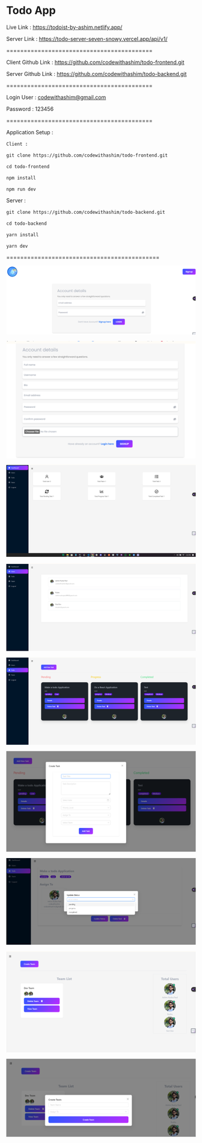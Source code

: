 # Todo App

Live Link : https://todoist-by-ashim.netlify.app/

Server Link : https://todo-server-seven-snowy.vercel.app/api/v1/

==========================================

Client Github Link  : https://github.com/codewithashim/todo-frontend.git

Server Github Link : https://github.com/codewithashim/todo-backend.git

==========================================

Login User : codewithashim@gmail.com

Password : 123456

==========================================

Application Setup :

    Client :

```
git clone https://github.com/codewithashim/todo-frontend.git 
```

```
cd todo-frontend
```

```
npm install
```

```
npm run dev
```

   Server :

```
git clone https://github.com/codewithashim/todo-backend.git 
```

```
cd todo-backend
```

```
yarn install
```

```
yarn dev
```

============================================

![1707304509153](image/README/1707304509153.png)

![1707304549467](image/README/1707304549467.png)

![1707304584605](image/README/1707304584605.png)

![1707304601498](image/README/1707304601498.png)

![1707304623616](image/README/1707304623616.png)

![1707304643397](image/README/1707304643397.png)


![1707305564528](image/README/1707305564528.png)

![1707305606507](image/README/1707305606507.png)

![1707305622920](image/README/1707305622920.png)
